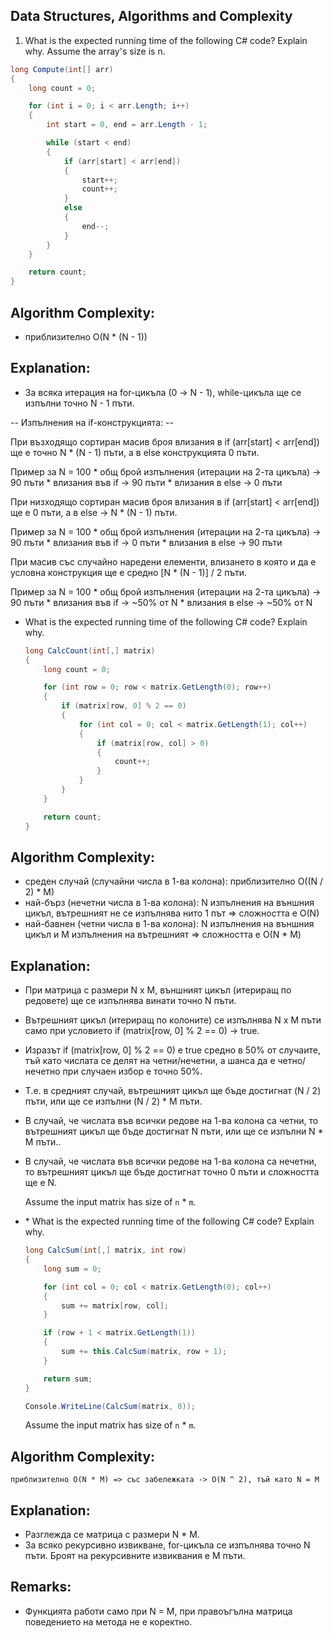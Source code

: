 ## Data Structures, Algorithms and Complexity

1. What is the expected running time of the following C# code? Explain why. Assume the array's size is n.

```c#
long Compute(int[] arr)
{
    long count = 0;

    for (int i = 0; i < arr.Length; i++)
    {
        int start = 0, end = arr.Length - 1;

        while (start < end)
        {
            if (arr[start] < arr[end])
            {
                start++;
                count++;
            }
            else
            {
                end--;
            }
        }
    }

    return count;
}
```
    
## Algorithm Complexity: 
* приблизително O(N * (N - 1))

## Explanation:
* За всяка итерация на for-цикъла (0 -> N - 1), while-цикъла ще се изпълни точно N - 1 пъти. 

-- Изпълнения на if-конструкцията: -- 

При възходящо сортиран масив броя влизания в if (arr[start] < arr[end]) ще е точно N * (N - 1) пъти, а в else конструкцията 0 пъти.

Пример за N = 100
    * общ брой изпълнения (итерации на 2-та цикъла) -> 90 пъти
    * влизания във if -> 90 пъти
    * влизания в else -> 0 пъти

При низходящо сортиран масив броя влизания в if (arr[start] < arr[end]) ще е 0 пъти, а в else -> N * (N - 1) пъти.

Пример за N = 100
    * общ брой изпълнения (итерации на 2-та цикъла) -> 90 пъти
    * влизания във if -> 0 пъти
    * влизания в else -> 90 пъти

При масив със случайно наредени елементи, влизането в която и да е условна конструкция ще е средно [N * (N - 1)] / 2 пъти.

Пример за N = 100
    * общ брой изпълнения (итерации на 2-та цикъла) -> 90 пъти
    * влизания във if -> ~50% от N
    * влизания в else -> ~50% от N
    
* What is the expected running time of the following C# code? Explain why.

    ```c#
    long CalcCount(int[,] matrix)
    {
        long count = 0;

        for (int row = 0; row < matrix.GetLength(0); row++)
        {
            if (matrix[row, 0] % 2 == 0)
            {
                for (int col = 0; col < matrix.GetLength(1); col++)
                {
                    if (matrix[row, col] > 0)
                    {
                        count++;
                    }
                }
            }
        }

        return count;
    }
    ```

## Algorithm Complexity: 
* среден случай (случайни числа в 1-ва колона): приблизително O((N / 2) * M)
* най-бърз (нечетни числа в 1-ва колона): N изпълнения на външния цикъл, вътрешният не се изпълнява нито 1 път => сложността е O(N)
* най-бавнен (четни числа в 1-ва колона): N изпълнения на външния цикъл и M изпълнения на вътрешният => сложността е О(N * M)

## Explanation:
* При матрица с размери N x M, външният цикъл (итериращ по редовете) ще се изпълнява винати точно N пъти.
* Вътрешният цикъл (итериращ по колоните) се изпълнява N x M пъти само при условието if (matrix[row, 0] % 2 == 0) -> true.
* Изразът if (matrix[row, 0] % 2 == 0) е true средно в 50% от случаите, тъй като числата се делят на четни/нечетни, а шанса да е четно/нечетно при случаен избор е точно 50%.
* Т.е. в средният случай, вътрешният цикъл ще бъде достигнат (N / 2) пъти, или ще се изпълни (N / 2) * M пъти.
* В случай, че числата във всички редове на 1-ва колона са четни, то вътрешният цикъл ще бъде достигнат N пъти, или ще се изпълни N * M пъти..
* В случай, че числата във всички редове на 1-ва колона са нечетни, то вътрешният цикъл ще бъде достигнат точно 0 пъти и сложността ще е N.

    Assume the input matrix has size of `n` * `m`.
* \* What is the expected running time of the following C# code? Explain why.

    ```c#
    long CalcSum(int[,] matrix, int row)
    {
        long sum = 0;

        for (int col = 0; col < matrix.GetLength(0); col++)
        {
            sum += matrix[row, col];
        }

        if (row + 1 < matrix.GetLength(1))
        {
            sum += this.CalcSum(matrix, row + 1);
        }

        return sum;
    }

    Console.WriteLine(CalcSum(matrix, 0));
    ```

    Assume the input matrix has size of `n` * `m`.
    
## Algorithm Complexity: 
    приблизително O(N * M) => със забележката -> O(N ^ 2), тъй като N = M

## Explanation:
* Разглежда се матрица с размери N * M.
* За всяко рекурсивно извикване, for-цикъла се изпълнява точно N пъти. Броят на рекурсивните извиквания е M пъти.

## Remarks:
* Функцията работи само при N = M, при правоъгълна матрица поведението на метода не е коректно. 
